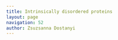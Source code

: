 ```yaml
---
title: Intrinsically disordered proteins
layout: page
navigation: 52
author: Zsuzsanna Dostanyi
---
```


